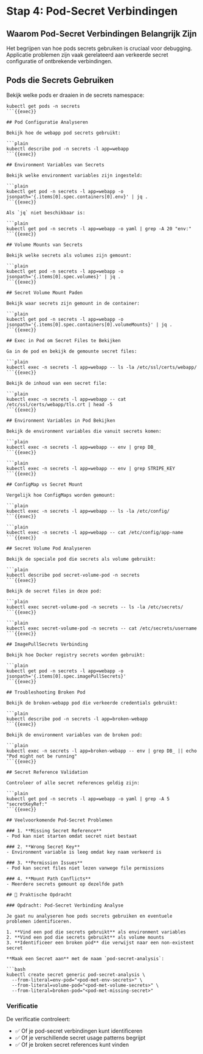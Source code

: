 # Stap 4: Pod-Secret Verbindingen

## Waarom Pod-Secret Verbindingen Belangrijk Zijn

Het begrijpen van hoe pods secrets gebruiken is cruciaal voor debugging. Applicatie problemen zijn vaak gerelateerd aan verkeerde secret configuratie of ontbrekende verbindingen.

## Pods die Secrets Gebruiken

Bekijk welke pods er draaien in de secrets namespace:

```plain
kubectl get pods -n secrets
```{{exec}}

## Pod Configuratie Analyseren

Bekijk hoe de webapp pod secrets gebruikt:

```plain
kubectl describe pod -n secrets -l app=webapp
```{{exec}}

## Environment Variables van Secrets

Bekijk welke environment variables zijn ingesteld:

```plain
kubectl get pod -n secrets -l app=webapp -o jsonpath='{.items[0].spec.containers[0].env}' | jq .
```{{exec}}

Als `jq` niet beschikbaar is:

```plain
kubectl get pod -n secrets -l app=webapp -o yaml | grep -A 20 "env:"
```{{exec}}

## Volume Mounts van Secrets

Bekijk welke secrets als volumes zijn gemount:

```plain
kubectl get pod -n secrets -l app=webapp -o jsonpath='{.items[0].spec.volumes}' | jq .
```{{exec}}

## Secret Volume Mount Paden

Bekijk waar secrets zijn gemount in de container:

```plain
kubectl get pod -n secrets -l app=webapp -o jsonpath='{.items[0].spec.containers[0].volumeMounts}' | jq .
```{{exec}}

## Exec in Pod om Secret Files te Bekijken

Ga in de pod en bekijk de gemounte secret files:

```plain
kubectl exec -n secrets -l app=webapp -- ls -la /etc/ssl/certs/webapp/
```{{exec}}

Bekijk de inhoud van een secret file:

```plain
kubectl exec -n secrets -l app=webapp -- cat /etc/ssl/certs/webapp/tls.crt | head -5
```{{exec}}

## Environment Variables in Pod Bekijken

Bekijk de environment variables die vanuit secrets komen:

```plain
kubectl exec -n secrets -l app=webapp -- env | grep DB_
```{{exec}}

```plain
kubectl exec -n secrets -l app=webapp -- env | grep STRIPE_KEY
```{{exec}}

## ConfigMap vs Secret Mount

Vergelijk hoe ConfigMaps worden gemount:

```plain
kubectl exec -n secrets -l app=webapp -- ls -la /etc/config/
```{{exec}}

```plain
kubectl exec -n secrets -l app=webapp -- cat /etc/config/app-name
```{{exec}}

## Secret Volume Pod Analyseren

Bekijk de speciale pod die secrets als volume gebruikt:

```plain
kubectl describe pod secret-volume-pod -n secrets
```{{exec}}

Bekijk de secret files in deze pod:

```plain
kubectl exec secret-volume-pod -n secrets -- ls -la /etc/secrets/
```{{exec}}

```plain
kubectl exec secret-volume-pod -n secrets -- cat /etc/secrets/username
```{{exec}}

## ImagePullSecrets Verbinding

Bekijk hoe Docker registry secrets worden gebruikt:

```plain
kubectl get pod -n secrets -l app=webapp -o jsonpath='{.items[0].spec.imagePullSecrets}'
```{{exec}}

## Troubleshooting Broken Pod

Bekijk de broken-webapp pod die verkeerde credentials gebruikt:

```plain
kubectl describe pod -n secrets -l app=broken-webapp
```{{exec}}

Bekijk de environment variables van de broken pod:

```plain
kubectl exec -n secrets -l app=broken-webapp -- env | grep DB_ || echo "Pod might not be running"
```{{exec}}

## Secret Reference Validation

Controleer of alle secret references geldig zijn:

```plain
kubectl get pod -n secrets -l app=webapp -o yaml | grep -A 5 "secretKeyRef:"
```{{exec}}

## Veelvoorkomende Pod-Secret Problemen

### 1. **Missing Secret Reference**
- Pod kan niet starten omdat secret niet bestaat

### 2. **Wrong Secret Key**
- Environment variable is leeg omdat key naam verkeerd is

### 3. **Permission Issues**
- Pod kan secret files niet lezen vanwege file permissions

### 4. **Mount Path Conflicts**
- Meerdere secrets gemount op dezelfde path

## 🎯 Praktische Opdracht

### Opdracht: Pod-Secret Verbinding Analyse

Je gaat nu analyseren hoe pods secrets gebruiken en eventuele problemen identificeren.

1. **Vind een pod die secrets gebruikt** als environment variables
2. **Vind een pod die secrets gebruikt** als volume mounts
3. **Identificeer een broken pod** die verwijst naar een non-existent secret

**Maak een Secret aan** met de naam `pod-secret-analysis`:

```bash
kubectl create secret generic pod-secret-analysis \
  --from-literal=env-pod="<pod-met-env-secrets>" \
  --from-literal=volume-pod="<pod-met-volume-secrets>" \
  --from-literal=broken-pod="<pod-met-missing-secret>"
```

### Verificatie

De verificatie controleert:
- ✅ Of je pod-secret verbindingen kunt identificeren
- ✅ Of je verschillende secret usage patterns begrijpt
- ✅ Of je broken secret references kunt vinden